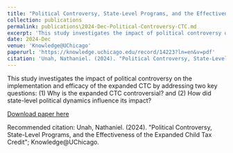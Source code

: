 ```yaml
---
title: "Political Controversy, State-Level Programs, and the Effectiveness of the Expanded Child Tax Credit"
collection: publications
permalink: publications\2024-Dec-Political-Controversy-CTC.md
excerpt: 'This study investigates the impact of political controversy on the implementation and efficacy of the expanded CTC by addressing two key questions: (1) Why is the expanded CTC controversial? and (2) How did state-level political dynamics influence its impact?'
date: 2024-Dec
venue: 'Knowledge@UChicago'
paperurl: 'https://knowledge.uchicago.edu/record/14223?ln=en&v=pdf'
citation: 'Unah, Nathaniel. (2024). "Political Controversy, State-Level Programs, and the Effectiveness of the Expanded Child Tax Credit"; Knowledge@UChicago.'
---
```

This study investigates the impact of political controversy on the implementation and efficacy of the expanded CTC by addressing two key questions: (1) Why is the expanded CTC controversial? and (2) How did state-level political dynamics influence its impact?

[Download paper here](https://knowledge.uchicago.edu/record/14223?ln=en&v=pdf#files)

Recommended citation: Unah, Nathaniel. (2024). "Political Controversy, State-Level Programs, and the Effectiveness of the Expanded Child Tax Credit"; Knowledge@UChicago.